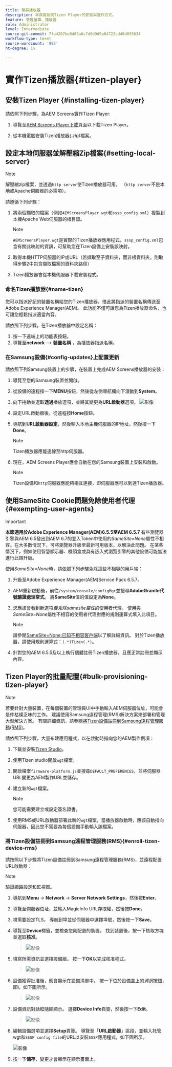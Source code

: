 ```yaml
---
title: 蒂森播放器
description: 本頁面說明Tizen Player的安裝與運作方式。
feature: 管理螢幕、播放器
role: Administrator
level: Intermediate
source-git-commit: 7fa4207be0d89a6c7d0d9d9a04722cd40d035634
workflow-type: tm+mt
source-wordcount: '985'
ht-degree: 1%

---
```



# 實作Tizen播放器{#tizen-player}

## 安裝Tizen Player {#installing-tizen-player}

請依照下列步驟，為AEM Screens實作Tizen Player:

1. 導覽至[AEM Screens Player下載](https://download.macromedia.com/screens/)頁面以下載Tizen Player。

1. 從本機電腦安裝Tizen播放器&#x200B;*(.zip)*&#x200B;檔案。

## 設定本地伺服器並解壓縮Zip檔案{#setting-local-server}

>[!NOTE]
> 解壓縮zip檔案，並透過`http server`使Tizen播放器可用。 （`http server`不是本地或Apache伺服器的必需項）。

請遵循下列步驟：

1. 將兩個擷取的檔案（例如`AEMScreensPlayer.wgt`和`sssp_config.xml`）複製到本機Apache Web伺服器的根目錄。

   >[!NOTE]
   >`AEMScreensPlayer.wgt`是實際的Tizen播放器應用程式，`sssp_config.xml`包含有關此映射的資訊，可幫助您在Tizen設備上安裝該映射。

1. 取得本機HTTP伺服器的IP或URL（若擷取至子資料夾，而非根資料夾，則取得步驟2中包含擷取檔案的資料夾路徑）

1. Tizen播放器會從本機伺服器下載安裝程式。

### 命名Tizen播放器{#name-tizen}

您可以指派好記的裝置名稱給您的Tizen播放器，借此將指派的裝置名稱傳送至Adobe Experience Manager(AEM)。 此功能不僅可讓您為Tizen播放器命名，也可讓您輕鬆指派適當內容。

請依照下列步驟，在Tizen播放器中設定名稱：

1. 按一下遠端上的功能表按鈕。
1. 導覽至&#x200B;**network** —> **裝置名稱** ，為播放器指派名稱。

### 在Samsung設備{#config-updates}上配置更新

請依照下列Samsung裝置上的步驟，在裝置上完成AEM Screens播放器的安裝：

1. 導覽至您的Samsung裝置並開啟。

1. 從設備的遠程按一下&#x200B;**MENU**&#x200B;按鈕，然後從左側導航欄向下滾動到&#x200B;**System**。

1. 向下捲動並選取&#x200B;**透過**&#x200B;播放選項，並將其變更為&#x200B;**URL啟動器**選項。
   ![影像](/help/user-guide/assets/tizen/rms-2.png)

1. 設定URL啟動器後，從遠程按&#x200B;**Home**&#x200B;按鈕。

1. 導航到&#x200B;**URL啟動器設定**，然後輸入本地主機伺服器的IP地址，然後按一下&#x200B;**Done**。
   >[!NOTE]
   >Tizen播放器應能連線至http伺服器。

1. 現在，AEM Screens Player應會自動在您的Samsung裝置上安裝和啟動。

   >[!NOTE]
   >Tizen設備和`http`伺服器應能夠相互連接，即伺服器應可以到達Tizen播放器。


## 使用SameSite Cookie問題免除使用者代理{#exempting-user-agents}

>[!IMPORTANT]
>**本節適用於Adobe Experience Manager(AEM)6.5.5至AEM 6.5.7**
>有些瀏覽器引擎與AEM 6.5發出到AEM 6.7的登入Token中使用的&#x200B;*SameSite=None*&#x200B;屬性不相容。在大多數情況下，可將瀏覽器升級至最新可用版本，以解決此問題。 在某些情況下，例如使用智慧顯示器、機頂盒或具有嵌入式瀏覽引擎的其他設備可能無法進行此類升級。

使用&#x200B;*SameSite=None*&#x200B;時，請依照下列步驟免除這些不相容的用戶端：

1. 升級至Adobe Experience Manager(AEM)Service Pack 6.5.7。

1. AEM重新啟動後，前往`/system/console/configMgr`並搜尋&#x200B;**AdobeGranite代號驗證處理常式**。 將&#x200B;**SameSite**&#x200B;值的值設定為&#x200B;**None**。

1. 您應該會看到新選項&#x200B;*要免除samesite屬性*&#x200B;的使用者代理。 使用與&#x200B;*SameSite=None*&#x200B;屬性不相容的使用者代理對應的規則運算式填入此項目。
   >[!NOTE]
   >請參閱[SameSite=None:已知不相容客戶端](https://www.chromium.org/updates/same-site/incompatible-clients)以了解詳細資訊。 對於Tizen播放器，請使用規則運算式：`(.*)Tizen(.*)`。

1. 針對您的AEM 6.5.5及以上執行個體註冊Tizen播放器，且應正常註冊並顯示內容。

## Tizen Player的批量配置{#bulk-provisioning-tizen-player}

>[!NOTE]
>若要針對大量裝置，在每個裝置的管理員UI中手動輸入AEM伺服器位址，可能會是件枯燥乏味的工作。 建議使用Samsung遠程管理(RMS)解決方案來部署和管理大型解決方案。 有關詳細資訊，請參閱[將Tizen設備註冊到Samsung遠程管理服務(RMS)](#enroll-tizen-device-rm)。

請依照下列步驟，大量布建應用程式，以在啟動時指向您的AEM製作例項：

1. 下載並安裝[Tizen Studio](https://developer.tizen.org/development/tizen-studio/download)。
1. 使用Tizen studio開啟`wgt`檔案。
1. 開啟檔案`firmware-platform.js`並搜尋`DEFAULT_PREFERENCES`，並將伺服器URL變更為AEM製作URL並儲存。
1. 建立新的`wgt`檔案。

   >[!NOTE]
   >您可能需要建立或設定簽名證書。

1. 使用RMS或URL啟動器部署此新的`wgt`檔案，當播放器啟動時，應該自動指向伺服器，因此您不需要為每個設備手動輸入該檔案。

### 將Tizen設備註冊到Samsung遠程管理服務(RMS){#enroll-tizen-device-rms}

請按照以下步驟將Tizen設備註冊到Samsung遠程管理服務(RMS)，並遠程配置URL啟動器：

>[!NOTE]
>驗證網路設定和監視器。

1. 導航到&#x200B;**Menu** -> **Network** -> **Server Network Settings**，然後按&#x200B;**Enter**。

1. 導覽至伺服器位址，並輸入MagicInfo URL存取權，然後按&#x200B;**Done**。

1. 視需要設定TLS。 導航到埠並從伺服器中選擇埠號，然後按一下&#x200B;**Save**。

1. 導覽至&#x200B;**Device**&#x200B;標籤，並檢查您剛配置的裝置。 找到裝置後，按一下核取方塊並選取&#x200B;**核准**。

   >![影像](/help/user-guide/assets/tizen/rms-3.png)

1. 填寫所需資訊並選擇設備組。 按一下&#x200B;**OK**&#x200B;以完成核准程式。

   >![影像](/help/user-guide/assets/tizen/rms-7.png)

1. 設備獲得批准後，應會顯示在設備清單中。 按一下位於設備盒上的&#x200B;*資訊*&#x200B;按鈕，即&#x200B;**i**，如下圖所示。

   >![影像](/help/user-guide/assets/tizen/rms-6.png)

1. 設備資訊對話框隨即顯示。 選擇&#x200B;**Device Info**&#x200B;頁簽，然後按一下&#x200B;**Edit**。

   >![影像](/help/user-guide/assets/tizen/rms-5.png)

1. 編輯設備選項並選擇&#x200B;**Setup**&#x200B;頁簽。 導覽至「**URL啟動器**」區段，並輸入托管wgt和`SSSP config file`的URL以安裝`SSSP`應用程式，如下圖所示。

   ![影像](/help/user-guide/assets/tizen/rms-9.png)

1. 按一下&#x200B;**儲存**，變更才會顯示在顯示畫面上。

